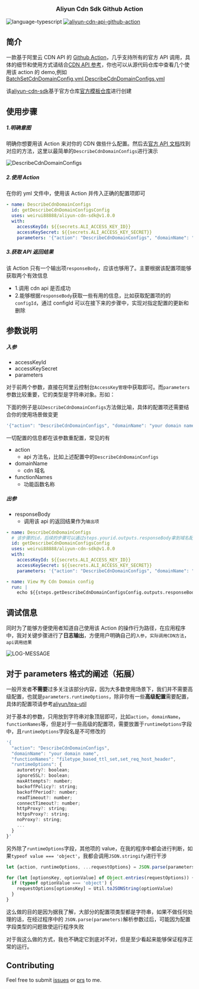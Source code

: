 <h3 align="center">
Aliyun Cdn Sdk Github Action 
</h3>

![language-typescript](https://img.shields.io/badge/typescript-blue?style=flat&logo=typescript&logoColor=white) [![aliyun-cdn-api-github-action](https://img.shields.io/badge/Github%20Action%20-Aliyun%20CDN%20Api-brightgreen?style=flat&logo=GitHub%20Actions&logoColor=white)](https://github.com/marketplace/actions/aliyun-cdn-sdk)

## 简介

一款基于阿里云 CDN API 的 [Github Action](https://github.com/marketplace/actions/aliyun-cdn-sdk)，几乎支持所有的官方 API 调用，具体的细节和使用方式请结合[CDN API 参考](https://help.aliyun.com/document_detail/91856.html)，你也可以从源代码仓库中查看几个使用该 action 的 demo,例如[BatchSetCdnDomainConfig.yml](https://github.com/weirui88888/aliyun-cdn-sdk/blob/main/.github/workflows/BatchSetCdnDomainConfig.yml),[DescribeCdnDomainConfigs.yml](https://github.com/weirui88888/aliyun-cdn-sdk/blob/main/.github/workflows/DescribeCdnDomainConfigs.yml)

该[aliyun-cdn-sdk](https://github.com/weirui88888/aliyun-cdn-sdk)基于官方仓库[官方模板仓库](https://github.com/actions/typescript-action)进行创建

## 使用步骤

##### 1.明确意图

明确你想要用该 Action 来对你的 CDN 做些什么配置。然后去[官方 API 文档](https://help.aliyun.com/document_detail/106661.html)找到对应的方法，这里以最简单的`DescribeCdnDomainConfigs`进行演示

![DescribeCdnDomainConfigs](https://show.newarray.vip/aliyun-cdn-api-action/DescribeCdnDomainConfigs.png)

##### 2.使用 Action

在你的 yml 文件中，使用该 Action 并传入正确的配置项即可

```yml
- name: DescribeCdnDomainConfigs
  id: getDescribeCdnDomainConfigsConfig
  uses: weirui88888/aliyun-cdn-sdk@v1.0.0
  with:
    accessKeyId: ${{secrets.ALI_ACCESS_KEY_ID}}
    accessKeySecret: ${{secrets.ALI_ACCESS_KEY_SECRET}}
    parameters: '{"action": "DescribeCdnDomainConfigs", "domainName": "your domain name", "functionNames": "filetype_based_ttl_set,set_req_host_header" }'
```

##### 3.获取 API 返回结果

该 Action 只有一个输出项`responseBody`，应该也够用了。主要根据该配置项能够获取两个有效信息

- 1.调用 cdn api 是否成功
- 2.能够根据`responseBody`获取一些有用的信息，比如获取配置项的的`configId`，通过 configId 可以在接下来的步骤中，实现对指定配置的更新和删除

## 参数说明

##### 入参

- accessKeyId
- accessKeySecret
- parameters

对于前两个参数，直接在阿里云控制台`AccessKey管理`中获取即可。而`parameters`参数比较重要，它的类型是字符串对象。形如：

下面的例子是以`DescribeCdnDomainConfigs`方法做比喻，具体的配置项还需要结合你的使用场景做变更

```javascript
'{"action": "DescribeCdnDomainConfigs", "domainName": "your domain name", "functionNames": "filetype_based_ttl_set,set_req_host_header" }'
```

一切配置的信息都在该参数重配置，常见的有

- action
  - api 方法名，比如上述配置中的`DescribeCdnDomainConfigs`
- domainName
  - cdn 域名
- functionNames
  - 功能函数名称

##### 出参

- responseBody
  - 调用该 api 的返回结果作为`输出项`

```yml
- name: DescribeCdnDomainConfigs
  # 该步骤的id，后续的步骤可以通过steps.yourid.outputs.responseBody拿到域名配置信息
  id: getDescribeCdnDomainConfigsConfig
  uses: weirui88888/aliyun-cdn-sdk@v1.0.0
  with:
    accessKeyId: ${{secrets.ALI_ACCESS_KEY_ID}}
    accessKeySecret: ${{secrets.ALI_ACCESS_KEY_SECRET}}
    parameters: '{"action": "DescribeCdnDomainConfigs", "domainName": "your domain name", "functionNames": "filetype_based_ttl_set,set_req_host_header" }'

- name: View My Cdn Domain config
  run: |
    echo ${{steps.getDescribeCdnDomainConfigsConfig.outputs.responseBody}}
```

## 调试信息

同时为了能够方便使用者知道自己使用该 Action 的操作行为路径，在应用程序中，我对关键步骤进行了**日志输出**，方便用户明确自己的`入参`，`实际调用CDN方法`，`api调用结果`

![LOG-MESSAGE](https://show.newarray.vip/aliyun-cdn-api-action/responseBody.png)

## 对于 parameters 格式的阐述（拓展）

一般开发者**不需要**过多关注该部分内容，因为大多数使用场景下，我们并不需要高级配置，也就是`parameters.runtimeOptions`，除非你有一些**高级配置**需要配置，具体的配置项请参考[aliyun/tea-util](https://github.com/aliyun/tea-util/blob/10d152a3838594532b734956a3d72c81c94b4241/ts/src/client.ts#L8)

对于基本的参数，只用放到字符串对象顶层即可，比如`action`，`domainName`，`functionNames`等，但是对于一些高级的配置项，需要放置于`runtimeOptions`字段中，且`runtimeOptions`字段名是不可修改的

```javascript
'{
  "action": "DescribeCdnDomainConfigs",
  "domainName": "your domain name",
  "functionNames": "filetype_based_ttl_set,set_req_host_header",
  "runtimeOptions": {
    autoretry?: boolean;
    ignoreSSL?: boolean;
    maxAttempts?: number;
    backoffPolicy?: string;
    backoffPeriod?: number;
    readTimeout?: number;
    connectTimeout?: number;
    httpProxy?: string;
    httpsProxy?: string;
    noProxy?: string;
    ...
  }
}'

```

另外除了`runtimeOptions`字段，其他项的 value，在我的程序中都会进行判断，如果`typeof value === 'object'`，我都会调用`JSON.stringify`进行干涉

```javascript
let {action, runtimeOptions, ...requestOptions} = JSON.parse(parameters)

for (let [optionsKey, optionValue] of Object.entries(requestOptions)) {
  if (typeof optionValue === 'object') {
    requestOptions[optionsKey] = Util.toJSONString(optionValue)
  }
}
```

这么做的目的是因为据我了解，大部分的配置项类型都是字符串，如果不做任何处理的话，在经过程序中的 `JSON.parse(parameters)`解析参数过后，可能因为配置字段类型的问题致使运行程序失败

对于我这么做的方式，我也不确定它到底对不对，但是至少看起来能够保证程序正常的运行。

## Contributing

Feel free to submit [issues](https://github.com/weirui88888/aliyun-cdn-sdk/issues) or [prs](https://github.com/weirui88888/aliyun-cdn-sdk/pulls) to me.
